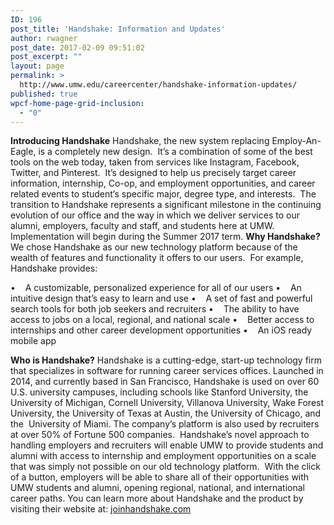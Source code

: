 ```yaml
---
ID: 196
post_title: 'Handshake: Information and Updates'
author: rwagner
post_date: 2017-02-09 09:51:02
post_excerpt: ""
layout: page
permalink: >
  http://www.umw.edu/careercenter/handshake-information-updates/
published: true
wpcf-home-page-grid-inclusion:
  - "0"
---
```

<strong>Introducing Handshake</strong>
Handshake, the new system replacing Employ-An-Eagle, is a completely new design.  It’s a combination of some of the best tools on the web today, taken from services like Instagram, Facebook, Twitter, and Pinterest.  It’s designed to help us precisely target career information, internship, Co-op, and employment opportunities, and career related events to student’s specific major, degree type, and interests.  The transition to Handshake represents a significant milestone in the continuing evolution of our office and the way in which we deliver services to our alumni, employers, faculty and staff, and students here at UMW.  Implementation will begin during the Summer 2017 term.
<strong>Why Handshake?</strong>
We chose Handshake as our new technology platform because of the wealth of features and functionality it offers to our users.  For example, Handshake provides:

•    A customizable, personalized experience for all of our users
•    An intuitive design that’s easy to learn and use
•    A set of fast and powerful search tools for both job seekers and recruiters
•    The ability to have access to jobs on a local, regional, and national scale
•    Better access to internships and other career development opportunities
•    An iOS ready mobile app

<strong>Who is Handshake?</strong>
Handshake is a cutting-edge, start-up technology firm that specializes in software for running career services offices. Launched in 2014, and currently based in San Francisco, Handshake is used on over 60 U.S. university campuses, including schools like Stanford University, the University of Michigan, Cornell University, Villanova University, Wake Forest University, the University of Texas at Austin, the University of Chicago, and the  University of Miami. The company’s platform is also used by recruiters at over 50% of Fortune 500 companies.  Handshake’s novel approach to handling employers and recruiters will enable UMW to provide students and alumni with access to internship and employment opportunities on a scale that was simply not possible on our old technology platform.  With the click of a button, employers will be able to share all of their opportunities with UMW students and alumni, opening regional, national, and international career paths.
You can learn more about Handshake and the product by visiting their website at: <a href="http://www.joinhandshake.com">joinhandshake.com</a>